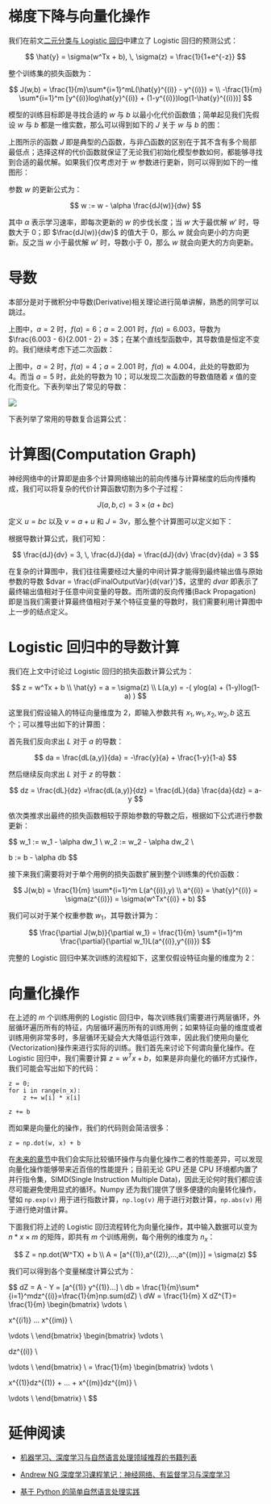 # 梯度下降与向量化操作

我们在前文[二元分类与 Logistic 回归](https://zhuanlan.zhihu.com/p/28530027)中建立了 Logistic 回归的预测公式：

$$
\hat{y} = \sigma(w^Tx + b), \, \sigma(z) = \frac{1}{1+e^{-z}}
$$

整个训练集的损失函数为：

$$
J(w,b) =
\frac{1}{m}\sum*{i=1}^mL(\hat{y}^{(i)} - y^{(i)}) = \\
-\frac{1}{m} \sum*{i=1}^m [y^{(i)}log\hat{y}^{(i)} + (1-y^{(i)})log(1-\hat{y}^{(i)})]
$$

模型的训练目标即是寻找合适的 $w$ 与 $b$ 以最小化代价函数值；简单起见我们先假设 $w$ 与 $b$ 都是一维实数，那么可以得到如下的 $J$ 关于 $w$ 与 $b$ 的图：

上图所示的函数 $J$ 即是典型的凸函数，与非凸函数的区别在于其不含有多个局部最低点；选择这样的代价函数就保证了无论我们初始化模型参数如何，都能够寻找到合适的最优解。如果我们仅考虑对于 $w$ 参数进行更新，则可以得到如下的一维图形：

参数 $w$ 的更新公式为：

$$
w := w - \alpha \frac{dJ(w)}{dw}
$$

其中 $\alpha$ 表示学习速率，即每次更新的 $w$ 的步伐长度；当 $w$ 大于最优解 $w'$ 时，导数大于 0；即 $\frac{dJ(w)}{dw}$ 的值大于 0，那么 $w$ 就会向更小的方向更新。反之当 $w$ 小于最优解 $w'$ 时，导数小于 0，那么 $w$ 就会向更大的方向更新。

# 导数

本部分是对于微积分中导数(Derivative)相关理论进行简单讲解，熟悉的同学可以跳过。

上图中，$a  = 2$ 时，$f(a) = 6$；$a = 2.001$ 时，$f(a) = 6.003$，导数为 $\frac{6.003 - 6}{2.001 - 2} = 3$；在某个直线型函数中，其导数值是恒定不变的。我们继续考虑下述二次函数：

上图中，$a = 2$ 时，$f(a) = 4$；$a = 2.001$ 时，$f(a) \approx 4.004$，此处的导数即为 4。而当 $a = 5$ 时，此处的导数为 10；可以发现二次函数的导数值随着 $x$ 值的变化而变化。下表列举出了常见的导数：

![](http://durofy.com/wp-content/uploads/2012/10/basic_derivatives.jpg)

下表列举了常用的导数复合运算公式：

# 计算图(Computation Graph)

神经网络中的计算即是由多个计算网络输出的前向传播与计算梯度的后向传播构成，我们可以将复杂的代价计算函数切割为多个子过程：

$$
J(a, b, c) = 3 \times (a + bc)
$$

定义 $u = bc$ 以及 $v = a + u$ 和 $J = 3v$，那么整个计算图可以定义如下：

根据导数计算公式，我们可知：

$$
\frac{dJ}{dv} = 3, \,
\frac{dJ}{da} = \frac{dJ}{dv}  \frac{dv}{da} = 3
$$

在复杂的计算图中，我们往往需要经过大量的中间计算才能得到最终输出值与原始参数的导数 $dvar = \frac{dFinalOutputVar}{d{var}'}$，这里的 $dvar$ 即表示了最终输出值相对于任意中间变量的导数。而所谓的反向传播(Back Propagation)即是当我们需要计算最终值相对于某个特征变量的导数时，我们需要利用计算图中上一步的结点定义。

# Logistic 回归中的导数计算

我们在上文中讨论过 Logistic 回归的损失函数计算公式为：

$$
z = w^Tx + b \\
\hat{y} = a = \sigma(z) \\
L(a,y) = -( ylog(a) + (1-y)log(1-a) )
$$

这里我们假设输入的特征向量维度为 2，即输入参数共有 $x_1, w_1, x_2, w_2, b$ 这五个；可以推导出如下的计算图：

首先我们反向求出 $L$ 对于 $a$ 的导数：

$$
da = \frac{dL(a,y)}{da} = -\frac{y}{a} + \frac{1-y}{1-a}
$$

然后继续反向求出 $L$ 对于 $z$ 的导数：

$$
dz = \frac{dL}{dz}
=\frac{dL(a,y)}{dz}
= \frac{dL}{da} \frac{da}{dz}
= a-y
$$

依次类推求出最终的损失函数相较于原始参数的导数之后，根据如下公式进行参数更新：

$$
w_1 := w_1 - \alpha dw_1 \\
w_2 := w_2 - \alpha dw_2 \\

b := b - \alpha db
$$

接下来我们需要将对于单个用例的损失函数扩展到整个训练集的代价函数：

$$
J(w,b) = \frac{1}{m} \sum*{i=1}^m L(a^{(i)},y)  \\
a^{(i)} = \hat{y}^{(i)} = \sigma(z^{(i)}) = \sigma(w^Tx^{(i)} + b)
$$

我们可以对于某个权重参数 $w_1$，其导数计算为：

$$
\frac{\partial J(w,b)}{\partial w_1} = \frac{1}{m} \sum*{i=1}^m \frac{\partial}{\partial w_1}L(a^{(i)},y^{(i)})
$$

完整的 Logistic 回归中某次训练的流程如下，这里仅假设特征向量的维度为 2：

# 向量化操作

在上述的 $m$ 个训练用例的 Logistic 回归中，每次训练我们需要进行两层循环，外层循环遍历所有的特征，内层循环遍历所有的训练用例；如果特征向量的维度或者训练用例非常多时，多层循环无疑会大大降低运行效率，因此我们使用向量化(Vectorization)操作来进行实际的训练。我们首先来讨论下何谓向量化操作。在 Logistic 回归中，我们需要计算 $z = w^Tx + b$，如果是非向量化的循环方式操作，我们可能会写出如下的代码：

```
z = 0;
for i in range(n_x):
    z += w[i] * x[i]

z += b
```

而如果是向量化的操作，我们的代码则会简洁很多：

```
z = np.dot(w, x) + b
```

在[未来的章节](https://parg.co/bjz)中我们会实际比较循环操作与向量化操作二者的性能差异，可以发现向量化操作能够带来近百倍的性能提升；目前无论 GPU 还是 CPU 环境都内置了并行指令集，SIMD(Single Instruction Multiple Data)，因此无论何时我们都应该尽可能避免使用显式的循环。Numpy 还为我们提供了很多便捷的向量转化操作，譬如 `np.exp(v)` 用于进行指数计算，`np.log(v)` 用于进行对数计算，`np.abs(v)` 用于进行绝对值计算。

下面我们将上述的 Logistic 回归流程转化为向量化操作，其中输入数据可以变为 $n*x \times m$ 的矩阵，即共有 $m$ 个训练用例，每个用例的维度为 $n_x$：

$$
Z = np.dot(W^TX) + b \\
A = [a^{(1)},a^{(2)},...,a^{(m)}] = \sigma(z)
$$

我们可以得到各个变量梯度计算公式为：

$$
dZ = A - Y = [a^{(1)} y^{(1)}...] \\
db = \frac{1}{m}\sum*{i=1}^mdz^{(i)}=\frac{1}{m}np.sum(dZ) \\
dW = \frac{1}{m} X dZ^{T}=
\frac{1}{m}
\begin{bmatrix}
\vdots \\

x^{(i1)} ... x^{(im)} \\

\vdots \\
\end{bmatrix}
\begin{bmatrix}
\vdots \\

dz^{(i)} \\

\vdots \\
\end{bmatrix} \\
= \frac{1}{m}
\begin{bmatrix}
\vdots \\

x^{(1)}dz^{(1)} + ... + x^{(m)}dz^{(m)} \\

\vdots \\
\end{bmatrix} \\
$$

# 延伸阅读

- [机器学习、深度学习与自然语言处理领域推荐的书籍列表](https://zhuanlan.zhihu.com/p/25612011)

- [Andrew NG 深度学习课程笔记：神经网络、有监督学习与深度学习](https://zhuanlan.zhihu.com/p/28488349)

- [基于 Python 的简单自然语言处理实践](https://zhuanlan.zhihu.com/p/26249110)
